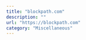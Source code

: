 ```yaml
---
title: "blockpath.com"
description: ""
url: "https://blockpath.com"
category: "Miscellaneous"
---
```

